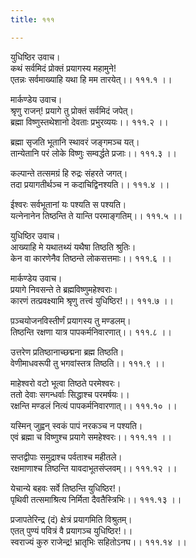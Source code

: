 ```yaml
---
title: १११

---
```

युधिष्ठिर उवाच।  
कथं सर्वमिदं प्रोक्तं प्रयागस्य महामुने!  
एतन्नः सर्वमाख्याहि यथा हि मम तारयेत्।। १११.१ ।।  
  
मार्कण्डेय उवाच।  
श्रृणु राजन्! प्रयागे तु प्रोक्तं सर्वमिदं जपेत्।  
ब्रह्मा विष्णुस्तथेशानो देवताः प्रभुरव्ययः।। १११.२ ।।  
  
ब्रह्मा सृजति भूतानि स्थावरं जङ्गमञ्च यत्।  
तान्येतानि परं लोके विष्णुः सम्वर्द्धते प्रजाः।। १११.३ ।।  
  
कल्पान्ते तत्समग्रं हि रुद्रः संहरते जगत्।  
तदा प्रयागतीर्थञ्च न कदाचिद्विनश्यति।। १११.४ ।।  
  
ईश्वरः सर्वभूतानां यः पश्यति स पश्यति।  
यत्नेनानेन तिष्ठन्ति ते यान्ति परमाङ्गतिम्।। १११.५ ।।  
  
युधिष्ठिर उवाच।  
आख्याहि मे यथातथ्यं यथैषा तिष्ठति श्रुतिः।  
केन वा कारणेनैव तिष्ठन्ते लोकसत्तमाः।। १११.६ ।।  
  
मार्कण्डेय उवाच।  
प्रयागे निवसन्ते ते ब्रह्मविष्णुमहेश्वराः।  
कारणं तत्प्रवक्ष्यामि श्रृणु तत्त्वं युधिष्ठिर!।। १११.७ ।।  
  
प़ञ्चयोजनविस्तीर्णं प्रयागस्य तु मण्डलम्।  
तिष्ठन्ति रक्षणा यात्र पापकर्मनिवारणात्।। १११.८ ।।  
  
उत्तरेण प्रतिष्ठानाच्छद्मना ब्रह्म तिष्ठति।  
वेणीमाधवरूपी तु भगवांस्तत्र तिष्ठति।। १११.९ ।।  
  
माहेश्वरो वटो भूत्वा तिष्ठते परमेश्वरः।  
ततो देवाः सगन्धर्वाः सिद्धाश्च परमर्षयः।।  
रक्षन्ति मण्डलं नित्यं पापकर्मनिवारणात्।। १११.१० ।।  
  
यस्मिन् जुह्वन् स्वकं पापं नरकञ्च न पश्यति।  
एवं ब्रह्मा च विष्णुश्च प्रयागे समहेश्वरः।। १११.११ ।।  
  
सप्तद्वीपाः समुद्राश्च पर्वताश्च महीतले।  
रक्षमाणाश्च तिष्ठन्ति यावदाभूतसंप्लवम्।। १११.१२ ।।  
  
येचान्ये बहवः सर्वे तिष्ठन्ति युधिष्ठिर!।  
पृथिवी तत्समाश्रित्य निर्मिता दैवतैस्त्रिभिः।। १११.१३ ।।  
  
प्रजापतेरिन्द्र (दं) क्षेत्रं प्रयागमिति विश्रुतम्।  
एतत् पुण्यं पवित्रं वै प्रयागञ्च युधिष्ठिर!।।  
स्वराज्यं कुरु राजेन्द्र! भ्रातृभिः सहितोऽनघ।। १११.१४ ।।